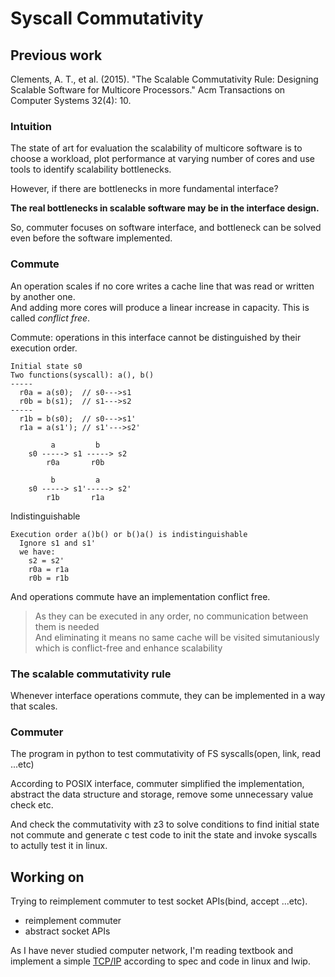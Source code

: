 # Syscall Commutativity

## Previous work
Clements, A. T., et al. (2015). "The Scalable Commutativity Rule: Designing Scalable Software for Multicore Processors." Acm Transactions on Computer Systems 32(4): 10.

### Intuition
The state of art for evaluation the scalability of multicore software is to choose a workload, plot performance at varying number of cores and use tools to identify scalability bottlenecks.

However, if there are bottlenecks in more fundamental interface?

**The real bottlenecks in scalable software may be in the interface design.**

So, commuter focuses on software interface, and bottleneck can be solved even before the software implemented.

### Commute
An operation scales if no core writes a cache line that was read or written by another one.  
And adding more cores will produce a linear increase in capacity.
This is called *conflict free*.

Commute: operations in this interface cannot be distinguished by their execution order.  
```
Initial state s0
Two functions(syscall): a(), b()
-----
  r0a = a(s0);  // s0--->s1
  r0b = b(s1);  // s1--->s2
-----
  r1b = b(s0);  // s0--->s1'
  r1a = a(s1'); // s1'--->s2'
```
```
         a         b
    s0 -----> s1 -----> s2
        r0a       r0b

         b         a
    s0 -----> s1'-----> s2'
        r1b       r1a
```
Indistinguishable
```
Execution order a()b() or b()a() is indistinguishable
  Ignore s1 and s1'
  we have:
    s2 = s2'
    r0a = r1a
    r0b = r1b
```
And operations commute have an implementation conflict free.
> As they can be executed in any order, no communication between them is needed  
> And eliminating it means no same cache will be visited simutaniously  
> which is conflict-free and enhance scalability  

### The scalable commutativity rule
Whenever interface operations commute, they can be implemented in a way that scales.

### Commuter
The program in python to test commutativity of FS syscalls(open, link, read ...etc)

According to POSIX interface, commuter simplified the implementation, abstract the data structure and storage, remove some unnecessary value check etc.

And check the commutativity with z3 to solve conditions to find initial state not commute and generate c test code to init the state and invoke syscalls to actully test it in linux.

## Working on
Trying to reimplement commuter to test socket APIs(bind, accept ...etc).
- reimplement commuter
- abstract socket APIs

As I have never studied computer network, I'm reading textbook and implement a simple [TCP/IP](https://github.com/XingGaoY/tcp-ip) according to spec and code in linux and lwip.
